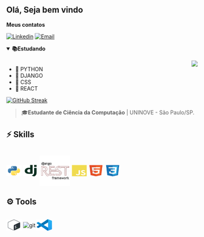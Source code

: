 ## Olá, Seja bem vindo

**Meus contatos**

[![Linkedin](https://img.shields.io/badge/LinkedIn-0077B5?style=for-the-badge&logo=linkedin&logoColor=white)](https://www.linkedin.com/in/cleyton-bernardino-de-jesus-8a45851ba/)
[![Email](https://img.shields.io/badge/Gmail-D14836?style=for-the-badge&logo=gmail&logoColor=white)](mailto:cleyton119900@gmail.com)

<details open>
  <summary> <b>📚Estudando</b></summary> <br>
  <img height="120px" src="https://github-readme-stats.vercel.app/api/top-langs/?username=cleytonbernardino&layout=compact&langs_count=7&hide_border=true&theme=default&title_color=00a884&text_color=cdd2d5&icon_color=58a6fe&cache_seconds=1800&bg_color=121b22" align="right"/>

- 📙 PYTHON
- 📘 DJANGO <br>
- 📗 CSS <br>
- 📘 REACT
</details>

[![GitHub Streak](https://github-readme-streak-stats.herokuapp.com?user=cleytonbernardino&fire=FF0625D8&theme=whatsapp-dark&locale=pt_BR&date_format=j%20M%5B%20Y%5D&exclude_days=Sun)](https://git.io/streak-stats)

> 🎓**Estudante de Ciência da Computação** | UNINOVE - São Paulo/SP. <br>

## ⚡ Skills    
  <div style="display: inline_block"><br>
    <img align="center" alt="PYTHON" height="30" width="40" src="https://raw.githubusercontent.com/devicons/devicon/master/icons/python/python-original.svg">
    <img align="center" alt="DJANGO" height="30" width="40" src="https://raw.githubusercontent.com/devicons/devicon/master/icons/django/django-plain.svg">
    <img align="center" alt="DJANGO-REST" width="80" src="https://raw.githubusercontent.com/devicons/devicon/master/icons/djangorest/djangorest-line.svg">
    <img align="center" alt="JAVA SCRIPT" height="30" width="40" src="https://raw.githubusercontent.com/devicons/devicon/master/icons/javascript/javascript-plain.svg">
    <img align="center" alt="HTML" height="30" width="40" src="https://raw.githubusercontent.com/devicons/devicon/master/icons/html5/html5-original.svg">
    <img align="center" alt="CSS" height="30" width="40" src="https://raw.githubusercontent.com/devicons/devicon/master/icons/css3/css3-original.svg">
    
 ## ⚙ Tools
   <div style="display: inline_block"><br>
    <img align="center" alt="bash" height="30" width="40" src="https://raw.githubusercontent.com/devicons/devicon/master/icons/bash/bash-original.svg">
    <img align="center" alt="git" height="30" width="40" src="https://raw.githubusercontent.com/jmnote/z-icons/master/svg/git.svg">
    <img align="center" alt="vs-code" height="30" width="40" src="https://raw.githubusercontent.com/devicons/devicon/master/icons/vscode/vscode-original.svg">
   </div>
